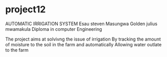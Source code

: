 # project12
AUTOMATIC IRRIGATION SYSTEM 
Esau steven Masungwa 
Golden julius mwamakula 
Diploma in computer Engineering 
  
The project aims at solvivng the issue of irrigation 
By tracking  the amount of moisture to the soil in the farm and automatically 
Allowing water outlate to the farm 
